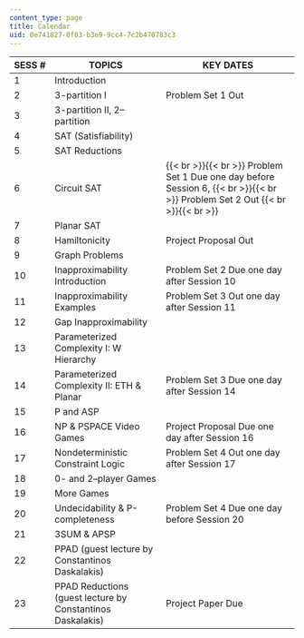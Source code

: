 ```yaml
---
content_type: page
title: Calendar
uid: 0e741827-0f03-b3e9-9cc4-7c2b470783c3
---
```


| SESS # | TOPICS | KEY DATES |
| --- | --- | --- |
| 1 | Introduction | &nbsp; |
| 2 | 3-partition I | Problem Set 1 Out |
| 3 | 3-partition II, 2–partition | &nbsp; |
| 4 | SAT (Satisfiability) | &nbsp; |
| 5 | SAT Reductions | &nbsp; |
| 6 | Circuit SAT |  {{< br >}}{{< br >}} Problem Set 1 Due one day before Session 6, {{< br >}}{{< br >}} Problem Set 2 Out {{< br >}}{{< br >}}  |
| 7 | Planar SAT | &nbsp; |
| 8 | Hamiltonicity | Project Proposal Out |
| 9 | Graph Problems | &nbsp; |
| 10 | Inapproximability Introduction | Problem Set 2 Due one day after Session 10 |
| 11 | Inapproximability Examples | Problem Set 3 Out one day after Session 11 |
| 12 | Gap Inapproximability | &nbsp; |
| 13 | Parameterized Complexity I: W Hierarchy | &nbsp; |
| 14 | Parameterized Complexity II: ETH & Planar | Problem Set 3 Due one day after Session 14 |
| 15 | P and ASP | &nbsp; |
| 16 | NP & PSPACE Video Games | Project Proposal Due one day after Session 16 |
| 17 | Nondeterministic Constraint Logic | Problem Set 4 Out one day after Session 17 |
| 18 | 0- and 2–player Games | &nbsp; |
| 19 | More Games | &nbsp; |
| 20 | Undecidability & P-completeness | Problem Set 4 Due one day before Session 20 |
| 21 | 3SUM & APSP | &nbsp; |
| 22 | PPAD (guest lecture by Constantinos Daskalakis) | &nbsp; |
| 23 | PPAD Reductions (guest lecture by Constantinos Daskalakis) | Project Paper Due